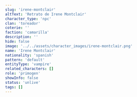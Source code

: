 ```yaml
---
slug: 'irene-montclair'
altText: 'Retrato de Irene Montclair'
character_type: 'npc'
clan: 'toreador'
coterie: ''
faction: 'camarilla'
description: ''
hide: false
image: '../../assets/character_images/irene-montclair.png'
name: 'Irene Montclair'
nationality: 'spanish'
pattern: 'default'
entityType: 'vampire'
related_characters: []
role: 'primogen'
showInfo: false
status: 'unlive'
tags: []
---
```

